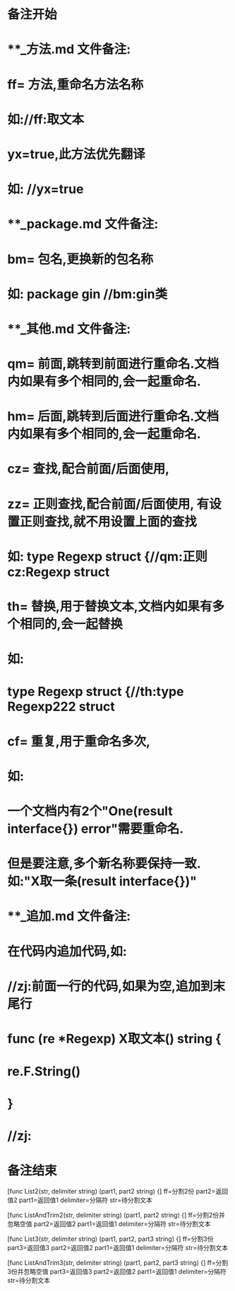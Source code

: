 # 备注开始
# **_方法.md 文件备注:
# ff= 方法,重命名方法名称
# 如://ff:取文本
#
# yx=true,此方法优先翻译
# 如: //yx=true

# **_package.md 文件备注:
# bm= 包名,更换新的包名称 
# 如: package gin //bm:gin类

# **_其他.md 文件备注:
# qm= 前面,跳转到前面进行重命名.文档内如果有多个相同的,会一起重命名.
# hm= 后面,跳转到后面进行重命名.文档内如果有多个相同的,会一起重命名.
# cz= 查找,配合前面/后面使用,
# zz= 正则查找,配合前面/后面使用, 有设置正则查找,就不用设置上面的查找
# 如: type Regexp struct {//qm:正则 cz:Regexp struct
#
# th= 替换,用于替换文本,文档内如果有多个相同的,会一起替换
# 如:
# type Regexp struct {//th:type Regexp222 struct
#
# cf= 重复,用于重命名多次,
# 如: 
# 一个文档内有2个"One(result interface{}) error"需要重命名.
# 但是要注意,多个新名称要保持一致. 如:"X取一条(result interface{})"

# **_追加.md 文件备注:
# 在代码内追加代码,如:
# //zj:前面一行的代码,如果为空,追加到末尾行
# func (re *Regexp) X取文本() string { 
# re.F.String()
# }
# //zj:
# 备注结束

[func List2(str, delimiter string) (part1, part2 string) {]
ff=分割2份
part2=返回值2
part1=返回值1
delimiter=分隔符
str=待分割文本

[func ListAndTrim2(str, delimiter string) (part1, part2 string) {]
ff=分割2份并忽略空值
part2=返回值2
part1=返回值1
delimiter=分隔符
str=待分割文本

[func List3(str, delimiter string) (part1, part2, part3 string) {]
ff=分割3份
part3=返回值3
part2=返回值2
part1=返回值1
delimiter=分隔符
str=待分割文本

[func ListAndTrim3(str, delimiter string) (part1, part2, part3 string) {]
ff=分割3份并忽略空值
part3=返回值3
part2=返回值2
part1=返回值1
delimiter=分隔符
str=待分割文本
